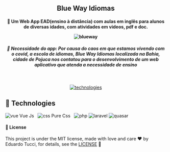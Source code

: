<h2 align="center"> Blue Way Idiomas </h2>

<h4 align="center">

  🚀 Um Web App EAD(ensino à distância) com aulas em inglês para alunos de diversas idades, com atividades em videos, pdf e doc.

  ![blueway](https://user-images.githubusercontent.com/3237047/83269986-3d165580-a19e-11ea-864b-1da0533166c7.png)

</h4>

<h5 align="center">
  🚀  Necessidade do app: Por causa do caos em que estamos vivendo com o covid, a escola de idiomas, Blue Way Idiomas localizada na Bahia, cidade de Pojuca nos contatou para o desenvolvimento de um web aplicativo que atenda a necessidade de ensino</a>
</h5>

<br/>
<p align="center">

   <a href="#rocket-technologies">
   <img alt="technologies" src= "https://img.shields.io/badge/Tecnologies-Front--end-blue">
   </a>
  
</p>

## :rocket: Technologies

![vue](https://user-images.githubusercontent.com/3237047/82362961-8d91f400-99e3-11ea-8b60-694eb62c1ac4.png) Vue Js &nbsp; ![css](https://user-images.githubusercontent.com/3237047/82362957-8bc83080-99e3-11ea-8ed0-f998118a4600.png) Pure Css &nbsp; 
![php](https://user-images.githubusercontent.com/3237047/83273432-dfd0d300-a1a2-11ea-9f38-6bb4c0a734a0.png)
![laravel](https://user-images.githubusercontent.com/3237047/83273718-3a6a2f00-a1a3-11ea-86a2-1983c1f4fbff.png)
![quasar](https://user-images.githubusercontent.com/3237047/83273907-6d142780-a1a3-11ea-8cf9-3e4e67b419ac.png)

#### :page_facing_up: License
This project is under the MIT license, made with love and care :hearts: by Eduardo Tucci, for details, see the [LICENSE](LICENSE.md) 👋
























